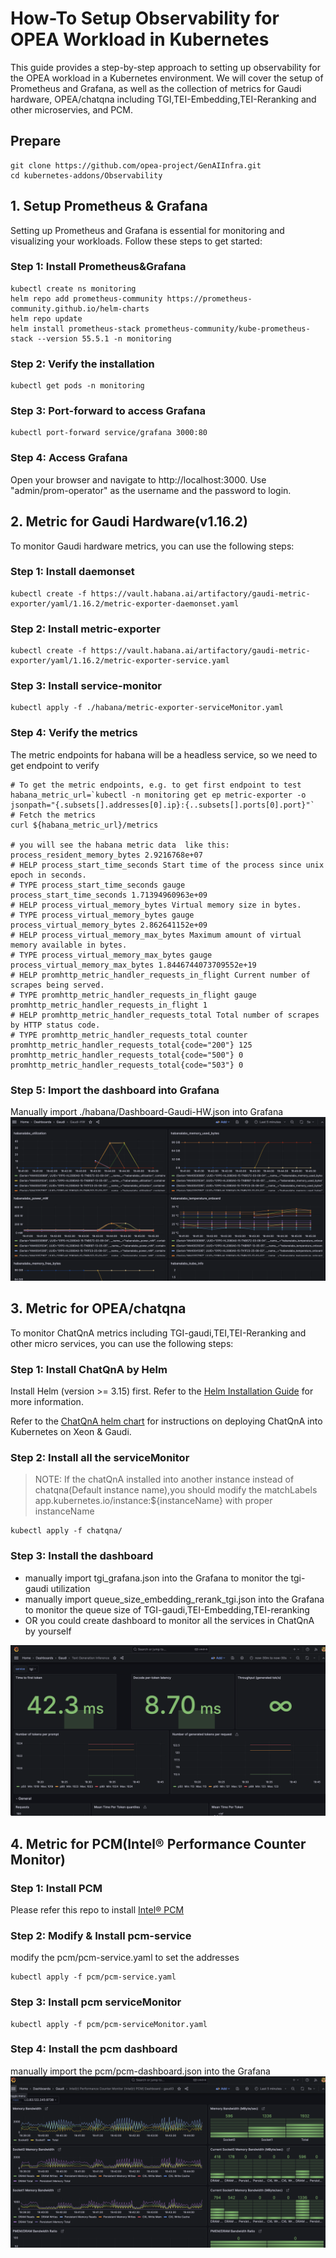 # How-To Setup Observability for OPEA Workload in Kubernetes

This guide provides a step-by-step approach to setting up observability for the OPEA workload in a Kubernetes environment. We will cover the setup of Prometheus and Grafana, as well as the collection of metrics for Gaudi hardware, OPEA/chatqna including TGI,TEI-Embedding,TEI-Reranking and other microservies, and PCM.

## Prepare

```
git clone https://github.com/opea-project/GenAIInfra.git
cd kubernetes-addons/Observability
```

## 1. Setup Prometheus & Grafana

Setting up Prometheus and Grafana is essential for monitoring and visualizing your workloads. Follow these steps to get started:

### Step 1: Install Prometheus&Grafana

```
kubectl create ns monitoring
helm repo add prometheus-community https://prometheus-community.github.io/helm-charts
helm repo update
helm install prometheus-stack prometheus-community/kube-prometheus-stack --version 55.5.1 -n monitoring
```

### Step 2: Verify the installation

```
kubectl get pods -n monitoring
```

### Step 3: Port-forward to access Grafana

```
kubectl port-forward service/grafana 3000:80
```

### Step 4: Access Grafana

Open your browser and navigate to http://localhost:3000. Use "admin/prom-operator" as the username and the password to login.

## 2. Metric for Gaudi Hardware(v1.16.2)

To monitor Gaudi hardware metrics, you can use the following steps:

### Step 1: Install daemonset

```
kubectl create -f https://vault.habana.ai/artifactory/gaudi-metric-exporter/yaml/1.16.2/metric-exporter-daemonset.yaml
```

### Step 2: Install metric-exporter

```
kubectl create -f https://vault.habana.ai/artifactory/gaudi-metric-exporter/yaml/1.16.2/metric-exporter-service.yaml
```

### Step 3: Install service-monitor

```
kubectl apply -f ./habana/metric-exporter-serviceMonitor.yaml
```

### Step 4: Verify the metrics

The metric endpoints for habana will be a headless service, so we need to get endpoint to verify

```
# To get the metric endpoints, e.g. to get first endpoint to test
habana_metric_url=`kubectl -n monitoring get ep metric-exporter -o jsonpath="{.subsets[].addresses[0].ip}:{..subsets[].ports[0].port}"`
# Fetch the metrics
curl ${habana_metric_url}/metrics

# you will see the habana metric data  like this:
process_resident_memory_bytes 2.9216768e+07
# HELP process_start_time_seconds Start time of the process since unix epoch in seconds.
# TYPE process_start_time_seconds gauge
process_start_time_seconds 1.71394960963e+09
# HELP process_virtual_memory_bytes Virtual memory size in bytes.
# TYPE process_virtual_memory_bytes gauge
process_virtual_memory_bytes 2.862641152e+09
# HELP process_virtual_memory_max_bytes Maximum amount of virtual memory available in bytes.
# TYPE process_virtual_memory_max_bytes gauge
process_virtual_memory_max_bytes 1.8446744073709552e+19
# HELP promhttp_metric_handler_requests_in_flight Current number of scrapes being served.
# TYPE promhttp_metric_handler_requests_in_flight gauge
promhttp_metric_handler_requests_in_flight 1
# HELP promhttp_metric_handler_requests_total Total number of scrapes by HTTP status code.
# TYPE promhttp_metric_handler_requests_total counter
promhttp_metric_handler_requests_total{code="200"} 125
promhttp_metric_handler_requests_total{code="500"} 0
promhttp_metric_handler_requests_total{code="503"} 0
```

### Step 5: Import the dashboard into Grafana

Manually import ./habana/Dashboard-Gaudi-HW.json into Grafana
![alt text](image-1.png)

## 3. Metric for OPEA/chatqna

To monitor ChatQnA metrics including TGI-gaudi,TEI,TEI-Reranking and other micro services, you can use the following steps:

### Step 1: Install ChatQnA by Helm

Install Helm (version >= 3.15) first. Refer to the [Helm Installation Guide](https://helm.sh/docs/intro/install/) for more information.

Refer to the [ChatQnA helm chart](https://github.com/opea-project/GenAIInfra/tree/main/helm-charts/chatqna) for instructions on deploying ChatQnA into Kubernetes on Xeon & Gaudi.

### Step 2: Install all the serviceMonitor

> NOTE:
> If the chatQnA installed into another instance instead of chatqna(Default instance name),you should modify the
> matchLabels app.kubernetes.io/instance:${instanceName} with proper instanceName

```
kubectl apply -f chatqna/
```

### Step 3: Install the dashboard

- manually import tgi_grafana.json into the Grafana to monitor the tgi-gaudi utilization
- manually import queue_size_embedding_rerank_tgi.json into the Grafana to monitor the queue size of TGI-gaudi,TEI-Embedding,TEI-reranking
- OR you could create dashboard to monitor all the services in ChatQnA by yourself

![alt text](image-2.png)

## 4. Metric for PCM(Intel® Performance Counter Monitor)

### Step 1: Install PCM

Please refer this repo to install [Intel® PCM](https://github.com/intel/pcm)

### Step 2: Modify & Install pcm-service

modify the pcm/pcm-service.yaml to set the addresses

```
kubectl apply -f pcm/pcm-service.yaml
```

### Step 3: Install pcm serviceMonitor

```
kubectl apply -f pcm/pcm-serviceMonitor.yaml
```

### Step 4: Install the pcm dashboard

manually import the pcm/pcm-dashboard.json into the Grafana
![alt text](image.png)
